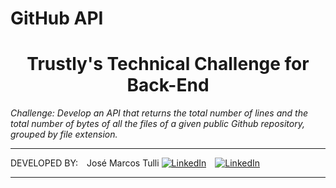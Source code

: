 # GitHub API

<h1 align="center">Trustly's Technical Challenge for Back-End</h1>

*Challenge:
Develop an API that returns the total number of lines and the total number of bytes of all the files of a given public Github repository, grouped by file extension.*

---

DEVELOPED BY: José Marcos Tulli [![LinkedIn](https://icons.iconarchive.com/icons/danleech/simple/16/linkedin-icon.png "LinkedIn")](https://www.linkedin.com/in/josetulli) [![LinkedIn](https://icons.iconarchive.com/icons/papirus-team/papirus-apps/16/github-icon.png "GitHub")](https://github.com/jmtulli)

---

